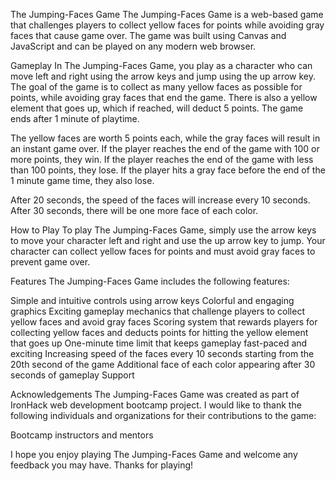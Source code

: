 The Jumping-Faces Game
The Jumping-Faces Game is a web-based game that challenges players to collect yellow faces for points while avoiding gray faces that cause game over. The game was built using Canvas and JavaScript and can be played on any modern web browser.

Gameplay
In The Jumping-Faces Game, you play as a character who can move left and right using the arrow keys and jump using the up arrow key. The goal of the game is to collect as many yellow faces as possible for points, while avoiding gray faces that end the game. There is also a yellow element that goes up, which if reached, will deduct 5 points. The game ends after 1 minute of playtime.

The yellow faces are worth 5 points each, while the gray faces will result in an instant game over. If the player reaches the end of the game with 100 or more points, they win. If the player reaches the end of the game with less than 100 points, they lose. If the player hits a gray face before the end of the 1 minute game time, they also lose.

After 20 seconds, the speed of the faces will increase every 10 seconds. After 30 seconds, there will be one more face of each color.

How to Play
To play The Jumping-Faces Game, simply use the arrow keys to move your character left and right and use the up arrow key to jump. Your character can collect yellow faces for points and must avoid gray faces to prevent game over.

Features
The Jumping-Faces Game includes the following features:

Simple and intuitive controls using arrow keys
Colorful and engaging graphics
Exciting gameplay mechanics that challenge players to collect yellow faces and avoid gray faces
Scoring system that rewards players for collecting yellow faces and deducts points for hitting the yellow element that goes up
One-minute time limit that keeps gameplay fast-paced and exciting
Increasing speed of the faces every 10 seconds starting from the 20th second of the game
Additional face of each color appearing after 30 seconds of gameplay
Support



Acknowledgements
The Jumping-Faces Game was created as part of IronHack web development bootcamp project. I would like to thank the following individuals and organizations for their contributions to the game:

Bootcamp instructors and mentors

I hope you enjoy playing The Jumping-Faces Game and welcome any feedback you may have. Thanks for playing!